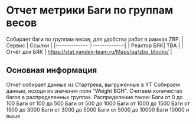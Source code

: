 # Отчет метрики Баги по группам весов

Собирает баги по группам весов, для удобства работ в рамках ZBP.
| Сервис | Ссылки |
|:------------- |:-------------:|
| Реактор БЯК| TBA |
| Отчёт для БЯК | https://stat.yandex-team.ru/Maps/qa/zbp_blocks/ |


## Основная информация
Отчет собирает данные из Стартрека, выгруженные в YT
Собираем данные, исходя из значения поля "Weight BGH". Считаем количество багов в распределенных группах. Распределение такое:
Баги от 0 до 100
Баги от 100 до 500
Баги от 500 до 1000
Баги от 1000 до 1500
Баги от 1500 до 3000
Баги от 3000 до 5000
Баги от 5000 до 10000
Баги 10000 и выше
